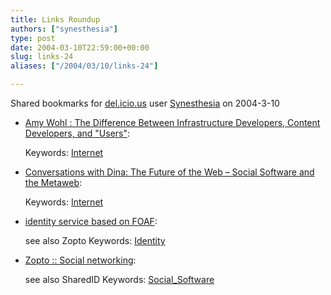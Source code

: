 ```yaml
---
title: Links Roundup
authors: ["synesthesia"]
type: post
date: 2004-03-10T22:59:00+00:00
slug: links-24 
aliases: ["/2004/03/10/links-24"]

---
```

Shared bookmarks for [del.icio.us][1] user  [Synesthesia][2] on 2004-3-10

  * [Amy Wohl : The Difference Between Infrastructure Developers, Content Developers, and "Users"][3]:
   
    Keywords: [Internet][4]
  * [Conversations with Dina: The Future of the Web &#8211; Social Software and the Metaweb][5]:
   
    Keywords: [Internet][4]
  * [identity service based on FOAF][6]:
  
    see also Zopto Keywords: [Identity][7]
  * [Zopto :: Social networking][8]:
  
    see also SharedID Keywords: [Social_Software][9]

 [1]: https://del.icio.us/
 [2]: https://del.icio.us/synesthesia
 [3]: https://amywohl.weblogger.com/2004/03/08 "https://amywohl.weblogger.com/2004/03/08"
 [4]: https://del.icio.us/synesthesia/Internet
 [5]: https://radio.weblogs.com/0121664/2004/03/10.html#a388 "https://radio.weblogs.com/0121664/2004/03/10.html#a388"
 [6]: https://www.sharedid.com/sharedid/ "https://www.sharedid.com/sharedid/"
 [7]: https://del.icio.us/synesthesia/Identity
 [8]: https://www.zopto.com/ "https://www.zopto.com/"
 [9]: https://del.icio.us/synesthesia/Social_Software
